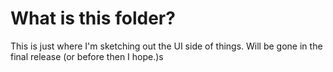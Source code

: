 What is this folder?
====================

This is just where I'm sketching out the UI side of things. Will be gone in the final release (or before then I hope.)s
